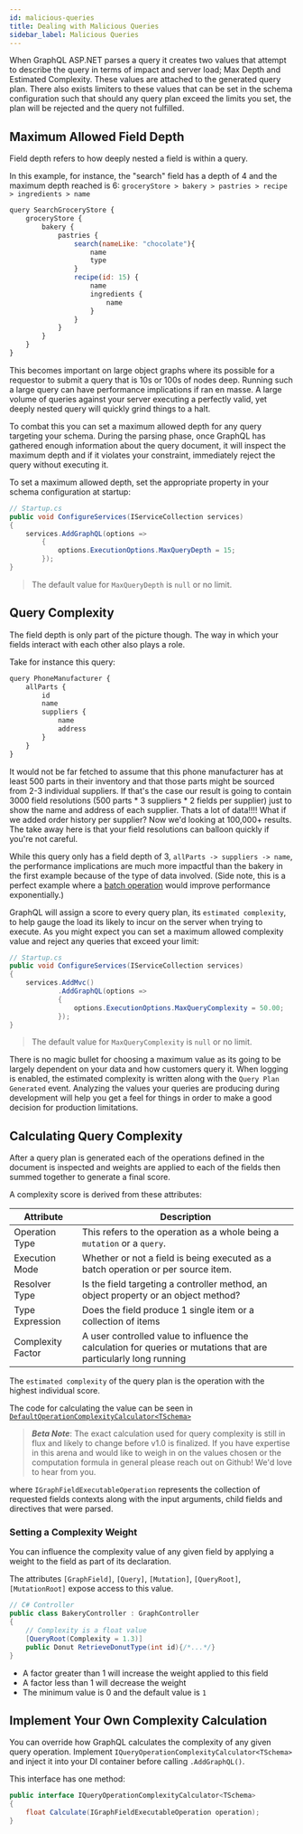 ```yaml
---
id: malicious-queries
title: Dealing with Malicious Queries
sidebar_label: Malicious Queries
---
```


When GraphQL ASP.NET parses a query it creates two values that attempt to describe the query in terms of impact and server load; Max Depth and Estimated Complexity. These values are attached to the generated query plan. There also exists limiters to these values that can be set in the schema configuration such that should any query plan exceed the limits you set, the plan will be rejected and the query not fulfilled.

## Maximum Allowed Field Depth

Field depth refers to how deeply nested a field is within a query.

In this example, for instance, the "search" field has a depth of 4 and the maximum depth reached is 6: `groceryStore > bakery > pastries > recipe > ingredients > name`

```javascript
query SearchGroceryStore {
    groceryStore {
        bakery {
            pastries {
                search(nameLike: "chocolate"){
                    name
                    type
                }
                recipe(id: 15) {
                    name
                    ingredients {
                        name
                    }
                }
            }
        }
    }
}
```

This becomes important on large object graphs where its possible for a requestor to submit a query that is 10s or 100s of nodes deep. Running such a large query can have performance implications if ran en masse. A large volume of queries against your server executing a perfectly valid, yet deeply nested query will quickly grind things to a halt.

To combat this you can set a maximum allowed depth for any query targeting your schema. During the parsing phase, once GraphQL has gathered enough information about the query document, it will inspect the maximum depth and if it violates your constraint, immediately reject the query without executing it.

To set a maximum allowed depth, set the appropriate property in your schema configuration at startup:

```csharp
// Startup.cs
public void ConfigureServices(IServiceCollection services)
{
    services.AddGraphQL(options =>
        {
            options.ExecutionOptions.MaxQueryDepth = 15;
        });
}
```

> The default value for `MaxQueryDepth` is `null` or no limit.

## Query Complexity

The field depth is only part of the picture though. The way in which your fields interact with each other also plays a role.

Take for instance this query:

```javascript
query PhoneManufacturer {
    allParts {
        id
        name
        suppliers {
            name
            address
        }
    }
}
```

It would not be far fetched to assume that this phone manufacturer has at least 500 parts in their inventory and that those parts might be sourced from 2-3 individual suppliers. If that's the case our result is going to contain 3000 field resolutions (500 parts \* 3 suppliers \* 2 fields per supplier) just to show the name and address of each supplier. Thats a lot of data!!!! What if we added order history per supplier? Now we'd looking at 100,000+ results. The take away here is that your field resolutions can balloon quickly if you're not careful.

While this query only has a field depth of 3, `allParts -> suppliers -> name`, the performance implications are much more impactful than the bakery in the first example because of the type of data involved. (Side note, this is a perfect example where a [batch operation](../controllers/batch-operations) would improve performance exponentially.)

GraphQL will assign a score to every query plan, its `estimated complexity`, to help gauge the load its likely to incur on the server when trying to execute. As you might expect you can set a maximum allowed complexity value and reject any queries that exceed your limit:

```csharp
// Startup.cs
public void ConfigureServices(IServiceCollection services)
{
    services.AddMvc()
            .AddGraphQL(options =>
            {
                options.ExecutionOptions.MaxQueryComplexity = 50.00;
            });
}
```

> The default value for `MaxQueryComplexity` is `null` or no limit.

There is no magic bullet for choosing a maximum value as its going to be largely dependent on your data and how customers query it. When logging is enabled, the estimated complexity is written along with the `Query Plan Generated` event. Analyzing the values your queries are producing during development will help you get a feel for things in order to make a good decision for production limitations.

## Calculating Query Complexity

After a query plan is generated each of the operations defined in the document is inspected and weights are applied to each of the fields then summed together to generate a final score.

A complexity score is derived from these attributes:

| Attribute         | Description                                                                                                      |
| ----------------- | ---------------------------------------------------------------------------------------------------------------- |
| Operation Type    | This refers to the operation as a whole being a `mutation` or a `query`.                                         |
| Execution Mode    | Whether or not a field is being executed as a batch operation or per source item.                                |
| Resolver Type     | Is the field targeting a controller method, an object property or an object method?                              |
| Type Expression   | Does the field produce 1 single item or a collection of items                                                    |
| Complexity Factor | A user controlled value to influence the calculation for queries or mutations that are particularly long running |

The `estimated complexity` of the query plan is the operation with the highest individual score.

The code for calculating the value can be seen in [`DefaultOperationComplexityCalculator<TSchema>`](https://github.com/graphql-aspnet/graphql-aspnet/blob/develop/src/graphql-aspnet/Defaults/DefaultOperationComplexityCalculator{TSchema}.cs)

> **_Beta Note_**: The exact calculation used for query complexity is still in flux and likely to change before v1.0 is finalized. If you have expertise in this arena and would like to weigh in on the values chosen or the computation formula in general please reach out on Github! We'd love to hear from you.

where `IGraphFieldExecutableOperation` represents the collection of requested fields contexts along with the input arguments, child fields and directives that were parsed.

### Setting a Complexity Weight

You can influence the complexity value of any given field by applying a weight to the field as part of its declaration.

The attributes `[GraphField]`, `[Query]`, `[Mutation]`, `[QueryRoot]`, `[MutationRoot]` expose access to this value.

```csharp
// C# Controller
public class BakeryController : GraphController
{
    // Complexity is a float value
    [QueryRoot(Complexity = 1.3)]
    public Donut RetrieveDonutType(int id){/*...*/}
}
```

-   A factor greater than 1 will increase the weight applied to this field
-   A factor less than 1 will decrease the weight
-   The minimum value is 0 and the default value is `1`

## Implement Your Own Complexity Calculation

You can override how GraphQL calculates the complexity of any given query operation. Implement `IQueryOperationComplexityCalculator<TSchema>` and inject it into your DI container before calling `.AddGraphQL()`.

This interface has one method:

```csharp
public interface IQueryOperationComplexityCalculator<TSchema>
{
    float Calculate(IGraphFieldExecutableOperation operation);
}
```
